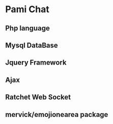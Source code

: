 # Pami Chat
## Php language
## Mysql DataBase
## Jquery Framework
## Ajax
## Ratchet Web Socket
## mervick/emojionearea package
